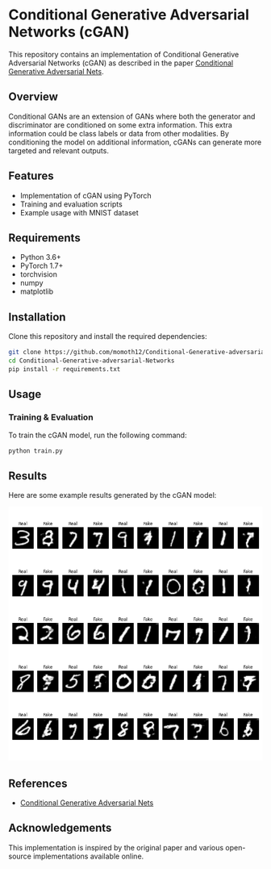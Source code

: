 # Conditional Generative Adversarial Networks (cGAN)

This repository contains an implementation of Conditional Generative Adversarial Networks (cGAN) as described in the paper [Conditional Generative Adversarial Nets](https://arxiv.org/abs/1411.1784).

## Overview

Conditional GANs are an extension of GANs where both the generator and discriminator are conditioned on some extra information. This extra information could be class labels or data from other modalities. By conditioning the model on additional information, cGANs can generate more targeted and relevant outputs.

## Features

- Implementation of cGAN using PyTorch
- Training and evaluation scripts
- Example usage with MNIST dataset

## Requirements

- Python 3.6+
- PyTorch 1.7+
- torchvision
- numpy
- matplotlib


## Installation

Clone this repository and install the required dependencies:

```bash
git clone https://github.com/momoth12/Conditional-Generative-adversarial-Networks
cd Conditional-Generative-adversarial-Networks
pip install -r requirements.txt
```

## Usage

### Training & Evaluation

To train the cGAN model, run the following command:

```bash
python train.py 
```



## Results

Here are some example results generated by the cGAN model:

![Generated Samples](generated_images/epoch_15_step_7000.png)


## References

- [Conditional Generative Adversarial Nets](https://arxiv.org/abs/1411.1784)


## Acknowledgements

This implementation is inspired by the original paper and various open-source implementations available online.
